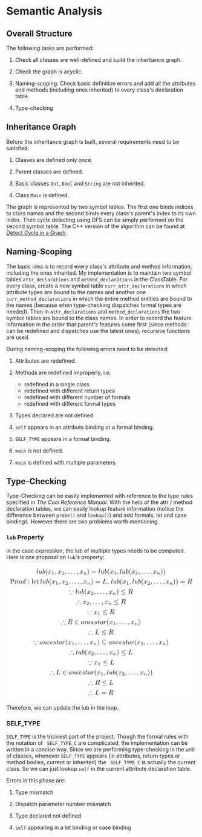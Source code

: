 # Semantic Analysis

## Overall Structure

The following tasks are performed:

1. Check all classes are well-defined and build the inheritance graph.

2. Check the graph is acyclic.

3. Naming-scoping: Check basic definition errors and add all the attributes and methods (including ones inherited) to every class's declaration table.

4. Type-checking

## Inheritance Graph

Before the inheritance graph is built, several requirements need to be satisfied:

1. Classes are defined only once.

2. Parent classes are defined.

3. Basic classes `Int`, `Bool` and `String` are not inherited.

4. Class `Main` is defined.

The graph is represented by two symbol tables. The first one binds indices to class names and the second binds every class's parent's index to its own index. Then cycle detecting using DFS can be simply performed on the second symbol table. The C++ version of the algorithm can be found at [Detect Cycle in a Graph](https://www.geeksforgeeks.org/detect-cycle-in-a-graph/).

## Naming-Scoping

The basic idea is to record every class's attribute and method information, including the ones inherited. My implementation is to maintain two symbol tables `attr_declarations` and `method_declarations` in the ClassTable. For every class, create a new symbol table `curr_attr_declarations` in which attribute types are bound to the names and another one `curr_method_declarations` in which the entire method entities are bound to the names (because when type-checking dispatches formal types are needed). Then in `attr_declarations` and `method_declarations` the two symbol tables are bound to the class names. In order to record the feature information in the order that parent's features come first (since methods can be redefined and dispatches use the latest ones), recursive functions are used.

During naming-scoping the following errors need to be detected:

1. Attributes are redefined.

2. Methods are redefined improperly, i.e.
    * redefined in a single class
    * redefined with different return types
    * redefined with different number of formals
    * redefined with different formal types

3. Types declared are not defined

4. `self` appears in an attribute binding or a formal binding.

5. `SELF_TYPE` appears in a formal binding.

6. `main` is not defined.

7. `main` is defined with multiple parameters.

## Type-Checking

Type-Checking can be easily implemented with reference to the type rules specified in *The Cool Reference Manual*. With the help of the attr / method declaration tables, we can easily lookup feature information (notice the difference between `probe()` and `lookup()`) and add formals, let and case bindings. However there are two problems worth mentioning.

### `lub` Property

In the case expression, the lub of multiple types needs to be computed. Here is one proposal on `lub`'s property:

![lub equation](Screenshots/lub_equation.png)

Therefore, we can update the lub in the loop.

### SELF_TYPE

`SELF_TYPE` is the trickiest part of the project. Though the formal rules with the notation of ` SELF_TYPE_C` are complicated, the implementation can be written in a concise way. Since we are performing type-checking in the unit of classes, whenever `SELF_TYPE` appears (in attributes, return types or method bodies, current or inherited) the ` SELF_TYPE_C` is actually the current class. So we can just lookup `self` in the current attribute declaration table.

Errors in this phase are:

1. Type mismatch

2. Dispatch parameter number mismatch

3. Type declared not defined

4. `self` appearing in a let binding or case binding
